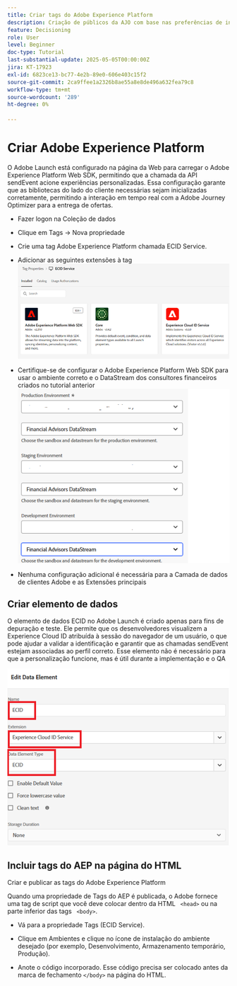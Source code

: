 ```yaml
---
title: Criar tags do Adobe Experience Platform
description: Criação de públicos da AJO com base nas preferências de investimento do usuário (ações, títulos, CDs)
feature: Decisioning
role: User
level: Beginner
doc-type: Tutorial
last-substantial-update: 2025-05-05T00:00:00Z
jira: KT-17923
exl-id: 6823ce13-bc77-4e2b-89e0-606e403c15f2
source-git-commit: 2ca9ffee1a2326b8ae55a8e8de496a632fea79c8
workflow-type: tm+mt
source-wordcount: '289'
ht-degree: 0%

---
```


# Criar Adobe Experience Platform

O Adobe Launch está configurado na página da Web para carregar o Adobe Experience Platform Web SDK, permitindo que a chamada da API sendEvent acione experiências personalizadas. Essa configuração garante que as bibliotecas do lado do cliente necessárias sejam inicializadas corretamente, permitindo a interação em tempo real com a Adobe Journey Optimizer para a entrega de ofertas.

* Fazer logon na Coleção de dados
* Clique em Tags -> Nova propriedade
* Crie uma tag Adobe Experience Platform chamada ECID Service.

* Adicionar as seguintes extensões à tag
  ![extensões-tags](assets/ecid-tag.png)

* Certifique-se de configurar o Adobe Experience Platform Web SDK para usar o ambiente correto e o DataStream dos consultores financeiros criados no tutorial anterior
  ![web-sdk-configuration](assets/web-sdk-configuration.png)

* Nenhuma configuração adicional é necessária para a Camada de dados de clientes Adobe e as Extensões principais

## Criar elemento de dados

O elemento de dados ECID no Adobe Launch é criado apenas para fins de depuração e teste. Ele permite que os desenvolvedores visualizem a Experience Cloud ID atribuída à sessão do navegador de um usuário, o que pode ajudar a validar a identificação e garantir que as chamadas sendEvent estejam associadas ao perfil correto. Esse elemento não é necessário para que a personalização funcione, mas é útil durante a implementação e o QA

![ecid](assets/ecid-data-element.png)


## Incluir tags do AEP na página do HTML

Criar e publicar as tags do Adobe Experience Platform

Quando uma propriedade de Tags do AEP é publicada, o Adobe fornece uma tag de script que você deve colocar dentro da HTML ``` <head>``` ou na parte inferior das tags ``` <body>```.

* Vá para a propriedade Tags (ECID Service).

* Clique em Ambientes e clique no ícone de instalação do ambiente desejado (por exemplo, Desenvolvimento, Armazenamento temporário, Produção).

* Anote o código incorporado. Esse código precisa ser colocado antes da marca de fechamento ```</body>``` na página do HTML.
